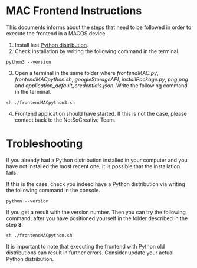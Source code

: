 # MAC Frontend Instructions

This documents informs about the steps that need to be followed in order to execute the frontend in a MACOS device.

1. Install last [Python distribution](https://www.python.org/downloads/).
2. Check installation by writing the following command in the terminal.
````commandline
python3 --version
````
3. Open a terminal in the same folder where _frontendMAC.py_, _frontendMACpython.sh_, 
_googleStorageAPI_, _installPackage.py_, _png.png_ and _application_default_credentials.json_. Write the following command in the terminal.
````commandline
sh ./frontendMACpython3.sh
````

4. Frontend application should have started. If this is not the case, please contact back to the NotSoCreative Team.

# Trobleshooting
If you already had a Python distribution installed in your computer and you have not installed
the most recent one, it is possible that the installation fails.

If this is the case, check you indeed have a Python distribution via writing the following command in the console.

````commandline
python --version
````

If you get a result with the version number. Then you can try the following command, after you have
positioned yourself in the folder described in the step **3**.

````commandline
sh ./frontendMACpython.sh
````

It is important to note that executing the frontend with Python old distributions can result
in further errors. Consider update your actual Python distribution.